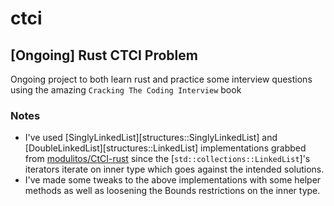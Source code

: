 # ctci

## \[Ongoing\] Rust CTCI Problem

Ongoing project to both learn rust and practice some interview questions using the amazing
`Cracking The Coding Interview` book

### Notes
 - I've used [SinglyLinkedList][structures::SinglyLinkedList] and
 [DoubleLinkedList][structures::LinkedList] implementations grabbed
 from [modulitos/CtCI-rust][`ll-url`] since the [`std::collections::LinkedList`]'s iterators
 iterate on inner type which goes against the intended solutions.
 - I've made some tweaks to the above implementations with some helper methods as well as
 loosening the Bounds restrictions on the inner type.

[`ll-url`]: https://github.com/modulitos/CtCI-rust
